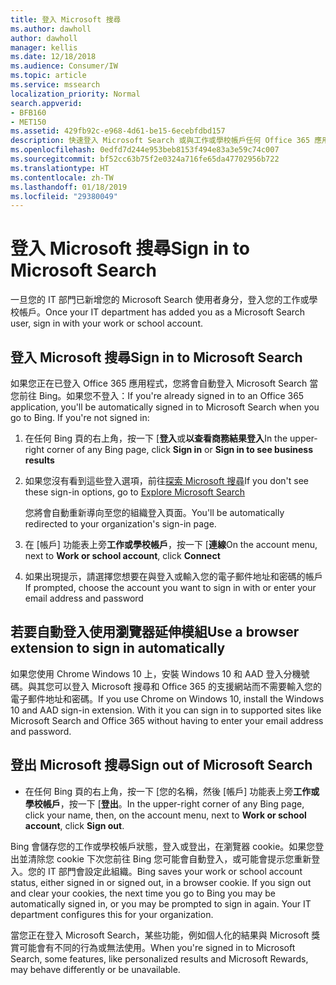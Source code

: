 ```yaml
---
title: 登入 Microsoft 搜尋
ms.author: dawholl
author: dawholl
manager: kellis
ms.date: 12/18/2018
ms.audience: Consumer/IW
ms.topic: article
ms.service: mssearch
localization_priority: Normal
search.appverid:
- BFB160
- MET150
ms.assetid: 429fb92c-e968-4d61-be15-6ecebfdbd157
description: 快速登入 Microsoft Search 或與工作或學校帳戶任何 Office 365 應用程式
ms.openlocfilehash: 0edfd7d244e953beb8153f494e83a3e59c74c007
ms.sourcegitcommit: bf52cc63b75f2e0324a716fe65da47702956b722
ms.translationtype: HT
ms.contentlocale: zh-TW
ms.lasthandoff: 01/18/2019
ms.locfileid: "29380049"
---
```

# <a name="sign-in-to-microsoft-search"></a><span data-ttu-id="5d0e2-103">登入 Microsoft 搜尋</span><span class="sxs-lookup"><span data-stu-id="5d0e2-103">Sign in to Microsoft Search</span></span>

<span data-ttu-id="5d0e2-104">一旦您的 IT 部門已新增您的 Microsoft Search 使用者身分，登入您的工作或學校帳戶。</span><span class="sxs-lookup"><span data-stu-id="5d0e2-104">Once your IT department has added you as a Microsoft Search user, sign in with your work or school account.</span></span>
  
## <a name="sign-in-to-microsoft-search"></a><span data-ttu-id="5d0e2-105">登入 Microsoft 搜尋</span><span class="sxs-lookup"><span data-stu-id="5d0e2-105">Sign in to Microsoft Search</span></span>

<span data-ttu-id="5d0e2-p101">如果您正在已登入 Office 365 應用程式，您將會自動登入 Microsoft Search 當您前往 Bing。如果您不登入：</span><span class="sxs-lookup"><span data-stu-id="5d0e2-p101">If you're already signed in to an Office 365 application, you'll be automatically signed in to Microsoft Search when you go to Bing. If you're not signed in:</span></span>
  
1. <span data-ttu-id="5d0e2-108">在任何 Bing 頁的右上角，按一下 [**登入**或**以查看商務結果登入**</span><span class="sxs-lookup"><span data-stu-id="5d0e2-108">In the upper-right corner of any Bing page, click **Sign in** or **Sign in to see business results**</span></span>
    
2. <span data-ttu-id="5d0e2-109">如果您沒有看到這些登入選項，前往[探索 Microsoft 搜尋](https://www.bing.com/business/explore)</span><span class="sxs-lookup"><span data-stu-id="5d0e2-109">If you don't see these sign-in options, go to [Explore Microsoft Search](https://www.bing.com/business/explore)</span></span>
    
    <span data-ttu-id="5d0e2-110">您將會自動重新導向至您的組織登入頁面。</span><span class="sxs-lookup"><span data-stu-id="5d0e2-110">You'll be automatically redirected to your organization's sign-in page.</span></span>
    
3. <span data-ttu-id="5d0e2-111">在 [帳戶] 功能表上旁**工作或學校帳戶**，按一下 [**連線**</span><span class="sxs-lookup"><span data-stu-id="5d0e2-111">On the account menu, next to **Work or school account**, click **Connect**</span></span>
    
4. <span data-ttu-id="5d0e2-112">如果出現提示，請選擇您想要在與登入或輸入您的電子郵件地址和密碼的帳戶</span><span class="sxs-lookup"><span data-stu-id="5d0e2-112">If prompted, choose the account you want to sign in with or enter your email address and password</span></span>
    
## <a name="use-a-browser-extension-to-sign-in-automatically"></a><span data-ttu-id="5d0e2-113">若要自動登入使用瀏覽器延伸模組</span><span class="sxs-lookup"><span data-stu-id="5d0e2-113">Use a browser extension to sign in automatically</span></span>

<span data-ttu-id="5d0e2-p102">如果您使用 Chrome Windows 10 上，安裝 Windows 10 和 AAD 登入分機號碼。與其您可以登入 Microsoft 搜尋和 Office 365 的支援網站而不需要輸入您的電子郵件地址和密碼。</span><span class="sxs-lookup"><span data-stu-id="5d0e2-p102">If you use Chrome on Windows 10, install the Windows 10 and AAD sign-in extension. With it you can sign in to supported sites like Microsoft Search and Office 365 without having to enter your email address and password.</span></span>
  
## <a name="sign-out-of-microsoft-search"></a><span data-ttu-id="5d0e2-116">登出 Microsoft 搜尋</span><span class="sxs-lookup"><span data-stu-id="5d0e2-116">Sign out of Microsoft Search</span></span>

- <span data-ttu-id="5d0e2-117">在任何 Bing 頁的右上角，按一下 [您的名稱，然後 [帳戶] 功能表上旁**工作或學校帳戶**，按一下 [**登出**。</span><span class="sxs-lookup"><span data-stu-id="5d0e2-117">In the upper-right corner of any Bing page, click your name, then, on the account menu, next to **Work or school account**, click **Sign out**.</span></span>
    
<span data-ttu-id="5d0e2-p103">Bing 會儲存您的工作或學校帳戶狀態，登入或登出，在瀏覽器 cookie。如果您登出並清除您 cookie 下次您前往 Bing 您可能會自動登入，或可能會提示您重新登入。您的 IT 部門會設定此組織。</span><span class="sxs-lookup"><span data-stu-id="5d0e2-p103">Bing saves your work or school account status, either signed in or signed out, in a browser cookie. If you sign out and clear your cookies, the next time you go to Bing you may be automatically signed in, or you may be prompted to sign in again. Your IT department configures this for your organization.</span></span>
  
<span data-ttu-id="5d0e2-121">當您正在登入 Microsoft Search，某些功能，例如個人化的結果與 Microsoft 獎賞可能會有不同的行為或無法使用。</span><span class="sxs-lookup"><span data-stu-id="5d0e2-121">When you're signed in to Microsoft Search, some features, like personalized results and Microsoft Rewards, may behave differently or be unavailable.</span></span>

  

